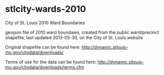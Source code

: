 stlcity-wards-2010
==================

City of St. Louis 2010 Ward Boundaries

geojson file of 2010 ward boundaies, created from the public ward/precinct shapefile, last updated 2013-05-30, on the City of St. Louis website

Original shapefile can be found here: http://dynamic.stlouis-mo.gov/citydata/downloads/

Terms of use for the data can be found here: http://dynamic.stlouis-mo.gov/citydata/downloads/terms.cfm


